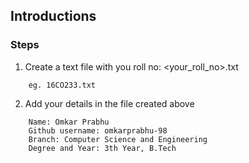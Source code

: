 ## Introductions

### Steps

1. Create a text file with you roll no: <your_roll_no>.txt
```
    eg. 16CO233.txt
```

2. Add your details in the file created above
```
    Name: Omkar Prabhu
    Github username: omkarprabhu-98
    Branch: Computer Science and Engineering
    Degree and Year: 3th Year, B.Tech
```